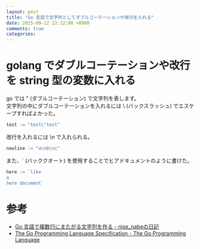 ```yaml
---
layout: post
title: "Go 言語で文字列としてダブルコーテーションや改行を入れる"
date: 2015-09-12 22:12:08 +0900
comments: true
categories: 
---
```


golang でダブルコーテーションや改行を string 型の変数に入れる
===

go では " (ダブルコーテーション) で文字列を表します。  
文字列の中にダブルコーテーションを入れるには \ (バックスラッシュ) でエスケープすればよかった。

```go
test := "test\"test"
```

改行を入れるには \n で入れられる。

```go
newline := "a\nb\nc"
```

また、` (バッククオート) を使用することでヒアドキュメントのように書けた。

```go
here := `like
a
here document`
```

参考
===

* [Go 言語で複数行にまたがる文字列を作る - nise_nabeの日記](http://nisenabe.hatenablog.com/entry/2013/06/09/155207)
* [The Go Programming Language Specification - The Go Programming Language](http://golang.org/ref/spec#String_literals)
